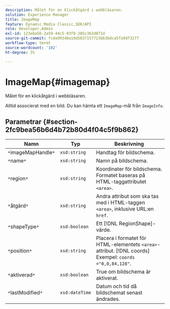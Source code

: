 ```yaml
---
description: Målet för en klickåtgärd i webbläsaren.
solution: Experience Manager
title: ImageMap
feature: Dynamic Media Classic,SDK/API
role: Developer,Admin
exl-id: 123eba56-2a59-44c5-93f0-205c362d071d
source-git-commit: fcda99340a18d5037157723bb3bdca5fa9df3277
workflow-type: tm+mt
source-wordcount: '102'
ht-degree: 3%

---
```


# ImageMap{#imagemap}

Målet för en klickåtgärd i webbläsaren.

Alltid associerat med en bild. Du kan hämta ett `ImageMap`-mål från `ImageInfo`.

## Parametrar {#section-2fc9bea56b6d4b72b80d4f04c5f9b862}

| Namn | Typ | Beskrivning |
|---|---|---|
| `*`imageMapHandle`*` | `xsd:string` | Handtag för bildschema. |
| `*`name`*` | `xsd:string` | Namn på bildschema. |
| `*`region`*` | `xsd:string` | Koordinater för bildschema. Formatet baseras på HTML-taggattributet `<area>`. |
| `*`åtgärd`*` | `xsd:string` | Andra attribut som ska tas med i HTML-taggen `<area>`, inklusive URL:en `href`. |
| `*`shapeType`*` | `xsd:boolean` | Ett [!DNL RegionShape]-värde. |
| `*`position`*` | `xsd:string` | Placera i formatet för HTML-elementets `<area>`-attribut. [!DNL coords] Exempel: `coords ="0,0,84,128"`. |
| `*`aktiverad`*` | `xsd:boolean` | True om bildschema är aktiverat. |
| `*`lastModified`*` | `xsd:dateTime` | Datum och tid då bildschemat senast ändrades. |
